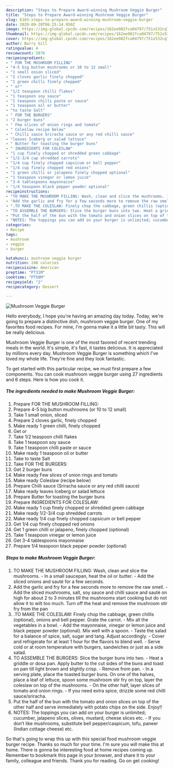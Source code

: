 ```yaml
---
description: "Steps to Prepare Award-winning Mushroom Veggie Burger"
title: "Steps to Prepare Award-winning Mushroom Veggie Burger"
slug: 6103-steps-to-prepare-award-winning-mushroom-veggie-burger
date: 2020-09-20T06:25:14.950Z
image: https://img-global.cpcdn.com/recipes/162ee982fca04797/751x532cq70/mushroom-veggie-burger-recipe-main-photo.jpg
thumbnail: https://img-global.cpcdn.com/recipes/162ee982fca04797/751x532cq70/mushroom-veggie-burger-recipe-main-photo.jpg
cover: https://img-global.cpcdn.com/recipes/162ee982fca04797/751x532cq70/mushroom-veggie-burger-recipe-main-photo.jpg
author: Barry Gill
ratingvalue: 4
reviewcount: 5876
recipeingredient:
- " FOR THE MUSHROOM FILLING"
- "4-5 big button mushrooms or 10 to 12 small"
- "1 small onion sliced"
- "2 cloves garlic finely chopped"
- "1 green chilli finely chopped"
- " or"
- "1/2 teaspoon chilli flakes"
- "1 teaspoon soy sauce"
- "1 teaspoon chilli paste or sauce"
- "1 teaspoon oil or butter"
- "to taste Salt"
- " FOR THE BURGERS"
- "2 burger buns"
- " Few slices of onion rings and tomato"
- " Coleslaw recipe below"
- " Chilli sauce Sriracha sauce or any red chilli sauce"
- "leaves Iceberg or salad lettuce"
- " Butter for toasting the burger buns"
- " INGREDIENTS FOR COLESLAW"
- "1 cup finely chopped or shredded green cabbage"
- "1/2-3/4 cup shredded carrots"
- "1/4 cup finely chopped capsicum or bell pepper"
- "1/4 cup finely chopped red onions"
- "1 green chilli or jalapeno finely chopped optional"
- "1 teaspoon vinegar or lemon juice"
- "3-4 tablespoons mayonnaise"
- "1/4 teaspoon black pepper powder optional"
recipeinstructions:
- "TO MAKE THE MUSHROOM FILLING: Wash, clean and slice the mushrooms. In a small saucepan, heat the oil or butter. Add the sliced onions and sauté for a few seconds."
- "Add the garlic and fry for a few seconds more to remove the raw smell. Add the sliced mushrooms, salt, soy sauce and chilli sauce and sauté on high for about 2 to 3 minutes till the mushrooms start cooking but do not allow it to wilt too much. Turn off the heat and remove the mushroom stir fry from the pan"
- ".TO MAKE THE COLESLAW: Finely chop the cabbage, green chillis (optional), onions and bell pepper. Grate the carrot. Mix all the vegetables in a bowl. Add the mayonnaise, vinegar or lemon juice and black pepper powder (optional). Mix well with a spoon. Taste the salad for a balance of spice, salt, sugar and tang. Adjust accordingly. Cover and refrigerate for at least 1 hour for the flavors to blend well. Serve cold or at room temperature with burgers, sandwiches or just as a side salad."
- "TO ASSEMBLE THE BURGERS: Slice the burger buns into two. Heat a griddle or dosa pan. Apply butter to the cut sides of the buns and toast on pan till light brown and slightly crisp. Remove from pan. In a serving plate, place the toasted burger buns. On one of the halves, place a leaf of lettuce, spoon some mushroom stir fry on top, layer the coleslaw on top of the mushrooms. On the other half, layer slices of tomato and onion rings. If you need extra spice, drizzle some red chilli sauce/sriracha."
- "Put the half of the bun with the tomato and onion slices on top of the other half and serve immediately with potato chips on the side. Enjoy!!"
- "NOTES: The toppings you can add on your burger is unlimited; cucumber, jalapeno slices, olives, mustard, cheese slices etc. If you don’t like mushrooms, substitute bell pepper/caspicum, tofu, paneer (Indian cottage cheese) etc."
categories:
- Recipe
tags:
- mushroom
- veggie
- burger

katakunci: mushroom veggie burger 
nutrition: 248 calories
recipecuisine: American
preptime: "PT31M"
cooktime: "PT58M"
recipeyield: "2"
recipecategory: Dessert

---
```



![Mushroom Veggie Burger](https://img-global.cpcdn.com/recipes/162ee982fca04797/751x532cq70/mushroom-veggie-burger-recipe-main-photo.jpg)

Hello everybody, I hope you're having an amazing day today. Today, we're going to prepare a distinctive dish, mushroom veggie burger. One of my favorites food recipes. For mine, I'm gonna make it a little bit tasty. This will be really delicious.



Mushroom Veggie Burger is one of the most favored of recent trending meals in the world. It's simple, it's fast, it tastes delicious. It is appreciated by millions every day. Mushroom Veggie Burger is something which I've loved my whole life. They're fine and they look fantastic.


To get started with this particular recipe, we must first prepare a few components. You can cook mushroom veggie burger using 27 ingredients and 6 steps. Here is how you cook it.

<!--inarticleads1-->

##### The ingredients needed to make Mushroom Veggie Burger:

1. Prepare  FOR THE MUSHROOM FILLING:
1. Prepare 4-5 big button mushrooms (or 10 to 12 small)
1. Take 1 small onion, sliced
1. Prepare 2 cloves garlic, finely chopped
1. Make ready 1 green chilli, finely chopped
1. Get  or
1. Take 1/2 teaspoon chilli flakes
1. Take 1 teaspoon soy sauce
1. Take 1 teaspoon chilli paste or sauce
1. Make ready 1 teaspoon oil or butter
1. Take to taste Salt
1. Take  FOR THE BURGERS:
1. Get 2 burger buns
1. Make ready  Few slices of onion rings and tomato
1. Make ready  Coleslaw (recipe below)
1. Prepare  Chilli sauce (Sriracha sauce or any red chilli sauce)
1. Make ready leaves Iceberg or salad lettuce
1. Prepare  Butter for toasting the burger buns
1. Prepare  INGREDIENTS FOR COLESLAW:
1. Make ready 1 cup finely chopped or shredded green cabbage
1. Make ready 1/2-3/4 cup shredded carrots
1. Make ready 1/4 cup finely chopped capsicum or bell pepper
1. Get 1/4 cup finely chopped red onions
1. Get 1 green chilli or jalapeno, finely chopped (optional)
1. Take 1 teaspoon vinegar or lemon juice
1. Get 3-4 tablespoons mayonnaise
1. Prepare 1/4 teaspoon black pepper powder (optional)




<!--inarticleads2-->

##### Steps to make Mushroom Veggie Burger:

1. TO MAKE THE MUSHROOM FILLING: Wash, clean and slice the mushrooms. - In a small saucepan, heat the oil or butter. - Add the sliced onions and sauté for a few seconds.
1. Add the garlic and fry for a few seconds more to remove the raw smell. - Add the sliced mushrooms, salt, soy sauce and chilli sauce and sauté on high for about 2 to 3 minutes till the mushrooms start cooking but do not allow it to wilt too much. Turn off the heat and remove the mushroom stir fry from the pan
1. .TO MAKE THE COLESLAW: Finely chop the cabbage, green chillis (optional), onions and bell pepper. Grate the carrot. - Mix all the vegetables in a bowl. - Add the mayonnaise, vinegar or lemon juice and black pepper powder (optional). Mix well with a spoon. - Taste the salad for a balance of spice, salt, sugar and tang. Adjust accordingly. - Cover and refrigerate for at least 1 hour for the flavors to blend well. - Serve cold or at room temperature with burgers, sandwiches or just as a side salad.
1. TO ASSEMBLE THE BURGERS: Slice the burger buns into two. - Heat a griddle or dosa pan. Apply butter to the cut sides of the buns and toast on pan till light brown and slightly crisp. - Remove from pan. - In a serving plate, place the toasted burger buns. On one of the halves, place a leaf of lettuce, spoon some mushroom stir fry on top, layer the coleslaw on top of the mushrooms. - On the other half, layer slices of tomato and onion rings. - If you need extra spice, drizzle some red chilli sauce/sriracha.
1. Put the half of the bun with the tomato and onion slices on top of the other half and serve immediately with potato chips on the side. Enjoy!!
1. NOTES: The toppings you can add on your burger is unlimited; cucumber, jalapeno slices, olives, mustard, cheese slices etc. - If you don’t like mushrooms, substitute bell pepper/caspicum, tofu, paneer (Indian cottage cheese) etc.




So that's going to wrap this up with this special food mushroom veggie burger recipe. Thanks so much for your time. I'm sure you will make this at home. There is gonna be interesting food at home recipes coming up. Remember to bookmark this page in your browser, and share it to your family, colleague and friends. Thank you for reading. Go on get cooking!
